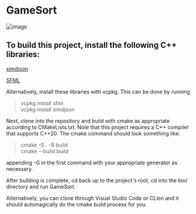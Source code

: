 # GameSort

![image](https://github.com/user-attachments/assets/6c3a939c-92b5-4df4-bf2a-ba60965ced3d)

## To build this project, install the following C++ libraries:

[simdjson](https://github.com/simdjson/simdjson)

[SFML](https://github.com/SFML/SFML)

Alternatively, install these libraries with vcpkg. This can be done by running

> vcpkg install sfml  \
> vcpkg install simdjson

Next, clone into the repository and build with cmake as appropriate according to CMakeLists.txt. Note that this project requires a C++ compiler that supports C++20.
The cmake command should look something like:

> cmake -S . -B build  \
> cmake --build build

appending -G in the first command with your appropriate generator as necessary.

After building is complete, cd back up to the project's root, cd into the bin/ directory and run GameSort.

Alternatively, you can clone through Visual Studio Code or CLion and it should automagically do the cmake build process for you.
